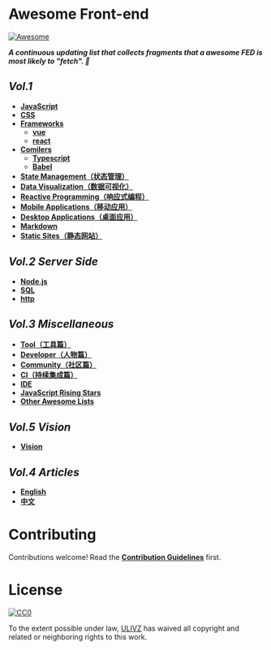 # Awesome Front-end

[![Awesome](https://cdn.rawgit.com/sindresorhus/awesome/d7305f38d29fed78fa85652e3a63e154dd8e8829/media/badge.svg)](https://github.com/ulivz/awesome-front-end)

_**A continuous updating list that collects fragments that a awesome FED is most likely to "fetch". 🍻**_

## _Vol.1_

- [**JavaScript**](src/javascript.md)
- [**CSS**](src/css.md)
- [**Frameworks**](src/frameworks.md)
  - [**vue**](src/vue.md)
  - [**react**](src/react.md)
- [**Comilers**](src/compilers.md)
  - [**Typescript**](src/typescript.md)
  - [**Babel**](src/babel.md)
- [**State Management（状态管理）**](src/state-management.md)
- [**Data Visualization（数据可视化）**](src/data-visualization.md)
- [**Reactive Programming（响应式编程）**](src/reactive-programming.md)
- [**Mobile Applications（移动应用）**](src/mobile.md)
- [**Desktop Applications（桌面应用）**](src/desktop.md)
- [**Markdown**](src/markdown.md)
- [**Static Sites（静态网站）**](src/static-sites.md)


## _Vol.2 Server Side_

- [**Node.js**](src/nodejs.md)
- [**SQL**](src/sql.md)
- [**http**](src/http.md)


## _Vol.3 Miscellaneous_

- [**Tool（工具篇）**](src/tool.md)
- [**Developer（人物篇）**](src/developer.md)
- [**Community（社区篇）**](src/community.md)
- [**CI（持续集成篇）**](src/ci.md)
- [**IDE**](src/ide.md)
- [**JavaScript Rising Stars**](src/ristingstars.md)
- [**Other Awesome Lists**](src/other-awesome-lists.md)


## _Vol.5 Vision_

- [**Vision**](src/vision.md)


## _Vol.4 Articles_

- [**English**](src/articles-en_US.md)
- [**中文**](src/articles-zh_CN.md)


# Contributing

Contributions welcome! Read the [**Contribution Guidelines**](./.github/CONTRIBUTING.md) first.


# License

[![CC0](http://i.creativecommons.org/p/zero/1.0/88x31.png)](http://creativecommons.org/publicdomain/zero/1.0/)

To the extent possible under law, [ULIVZ](https://github.com/ulivz) has waived all copyright and related or neighboring rights to this work.